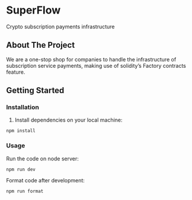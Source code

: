 # SuperFlow

Crypto subscription payments infrastructure

## About The Project

We are a one-stop shop for companies to handle the infrastructure of subscription service payments, making use of solidity’s Factory contracts feature.

## Getting Started

### Installation

1. Install dependencies on your local machine:

```
npm install
```

### Usage

Run the code on node server:

```
npm run dev
```

Format code after development:
```
npm run format
```
